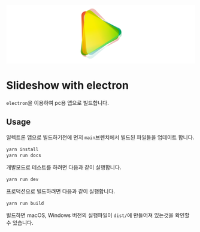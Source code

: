 ![SLIDESHOW](https://raw.githubusercontent.com/redgoose-dev/slideshow/main/resource/github/app-icon.png)

# Slideshow with electron

`electron`을 이용하여 pc용 앱으로 빌드합니다.


## Usage

일렉트론 앱으로 빌드하기전에 먼저 `main`브렌치에서 빌드된 파일들을 업데이트 합니다.

```shell
yarn install
yarn run docs
```

개발모드로 테스트를 하려면 다음과 같이 실행합니다.

```shell
yarn run dev
```

프로덕션으로 빌드하려면 다음과 같이 실행합니다.

```shell
yarn run build
```

빌드하면 macOS, Windows 버전의 실행파일이 `dist/`에 만들어져 있는것을 확인할 수 있습니다.
